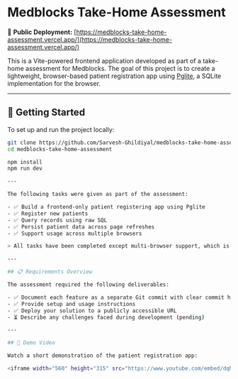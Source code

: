 # Medblocks Take-Home Assessment

🔗 **Public Deployment:** [https://medblocks-take-home-assessment.vercel.app/](https://medblocks-take-home-assessment.vercel.app/)

This is a Vite-powered frontend application developed as part of a take-home assessment for Medblocks. The goal of this project is to create a lightweight, browser-based patient registration app using [Pglite](https://github.com/lvce-editor/pglite), a SQLite implementation for the browser.

---

## 🚀 Getting Started

To set up and run the project locally:

```bash
git clone https://github.com/Sarvesh-Ghildiyal/medblocks-take-home-assessment.git
cd medblocks-take-home-assessment

npm install
npm run dev

---

The following tasks were given as part of the assessment:

- ✅ Build a frontend-only patient registering app using Pglite  
- ✅ Register new patients  
- ✅ Query records using raw SQL  
- ✅ Persist patient data across page refreshes  
- ✅ Support usage across multiple browsers  

> All tasks have been completed except multi-browser support, which is currently under review.

---

## 📋 Requirements Overview

The assessment required the following deliverables:

- ✅ Document each feature as a separate Git commit with clear commit history  
- ✅ Provide setup and usage instructions  
- ✅ Deploy your solution to a publicly accessible URL  
- ⏳ Describe any challenges faced during development (pending)

---

## 🎥 Demo Video

Watch a short demonstration of the patient registration app:

<iframe width="560" height="315" src="https://www.youtube.com/embed/dqNsbosC1Z4" title="Medblocks Assessment Demo" frameborder="0" allowfullscreen></iframe>